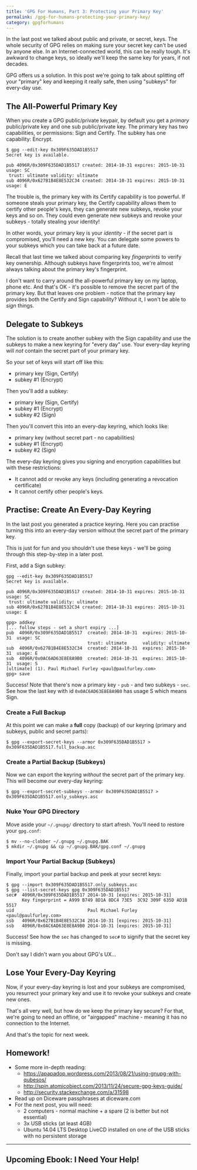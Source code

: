 ```yaml
---
title: 'GPG For Humans, Part 3: Protecting your Primary Key'
permalink: /gpg-for-humans-protecting-your-primary-key/
category: gpgforhumans
---
```

In the last post we talked about public and private, or secret, keys. The whole security of GPG relies on making sure your secret key can't be used by anyone else. In an Internet-connected world, this can be really tough. It's awkward to change keys, so ideally we'll keep the same key for years, if not decades.

GPG offers us a solution. In this post we're going to talk about splitting off your "primary" key and keeping it really safe, then using "subkeys" for every-day use.

## The All-Powerful Primary Key

When you create a GPG public/private keypair, by default you get a *primary* public/private key and one sub public/private key. The primary key has two capabilities, or permissions: Sign and Certify. The subkey has one capability: Encrypt.

    $ gpg --edit-key 0x309F635DAD1B5517
    Secret key is available.
    
    pub 4096R/0x309F635DAD1B5517 created: 2014-10-31 expires: 2015-10-31 usage: SC 
     trust: ultimate validity: ultimate
    sub 4096R/0x627B1B4E8E532C34 created: 2014-10-31 expires: 2015-10-31 usage: E


The trouble is, the primary key with its Certify capability is too powerful. If someone steals your primary key, the Certify capability allows them to certify other people's keys, they can generate new subkeys, revoke your keys and so on. They could even generate new subkeys and revoke your subkeys - totally stealing your identity!

In other words, your primary key is your *identity* - if the secret part is compromised, you'll need a new key. You can delegate some powers to your subkeys which you can take back at a future date.

Recall that last time we talked about comparing key *fingerprints* to verify key ownership. Although subkeys have fingerprints too, we're almost always talking about the primary key's fingerprint.

I don't want to carry around the all-powerful primary key on my laptop, phone etc. And that's OK - it's possible to remove the secret part of the primary key. But that leaves one problem - notice that the primary key provides both the Certify and Sign capability? Without it, I won't be able to *sign* things.

## Delegate to Subkeys

The solution is to create another subkey with the Sign capability and use the subkeys to make a new keyring for "every day" use. Your every-day keyring will *not* contain the secret part of your primary key.

So your set of keys will start off like this:

  * primary key (Sign, Certify)
  * subkey #1 (Encrypt)

Then you'll add a subkey:

  * primary key (Sign, Certify)
  * subkey #1 (Encrypt)
  * subkey #2 (Sign)

Then you'll convert this into an every-day keyring, which looks like:

  * primary key (without secret part - no capabilities)
  * subkey #1 (Encrypt)
  * subkey #2 (Sign)

The every-day keyring gives you signing and encryption capabilities but with these restrictions:

  * It cannot add or revoke any keys (including generating a revocation certificate)
  * It cannot certify other people's keys.

## Practise: Create An Every-Day Keyring

In the last post you generated a practice keyring. Here you can practise turning this into an every-day version without the secret part of the primary key.

This is just for fun and you shouldn't use these keys - we'll be going through this step-by-step in a later post.

First, add a Sign subkey:

    gpg --edit-key 0x309F635DAD1B5517
    Secret key is available.
    
    pub 4096R/0x309F635DAD1B5517 created: 2014-10-31 expires: 2015-10-31 usage: SC 
     trust: ultimate validity: ultimate
    sub 4096R/0x627B1B4E8E532C34 created: 2014-10-31 expires: 2015-10-31 usage: E
    
    gpg> addkey
    [... follow steps - set a short expiry ...]
    pub  4096R/0x309F635DAD1B5517  created: 2014-10-31  expires: 2015-10-31  usage: SC  
                                   trust: ultimate      validity: ultimate
    sub  4096R/0x627B1B4E8E532C34  created: 2014-10-31  expires: 2015-10-31  usage: E   
    sub  4096R/0x0AC6AD63E8E8A9B0  created: 2014-10-31  expires: 2015-10-31  usage: S   
    [ultimate] (1). Paul Michael Furley <paul@paulfurley.com>
    gpg> save


Success! Note that there's now a primary key - `pub` - and two subkeys - `sec`. See how the last key with id `0x0AC6AD63E8E8A9B0` has usage S which means Sign.

### Create a Full Backup

At this point we can make a **full** copy (backup) of our keyring (primary and subkeys, public and secret parts):

    $ gpg --export-secret-keys --armor 0x309F635DAD1B5517 > 0x309F635DAD1B5517.full_backup.asc


### Create a Partial Backup (Subkeys)

Now we can export the keyring *without* the secret part of the primary key. This will become our every-day keyring:

    $ gpg --export-secret-subkeys --armor 0x309F635DAD1B5517 > 0x309F635DAD1B5517.only_subkeys.asc


### Nuke Your GPG Directory

Move aside your `~/.gnupg/` directory to start afresh. You'll need to restore your `gpg.conf`:

    $ mv --no-clobber ~/.gnupg ~/.gnupg.BAK
    $ mkdir ~/.gnupg && cp ~/.gnupg.BAK/gpg.conf ~/.gnupg


### Import Your Partial Backup (Subkeys)

Finally, import your partial backup and peek at your secret keys:

    $ gpg --import 0x309F635DAD1B5517.only_subkeys.asc
    $ gpg --list-secret-keys gpg 0x309F635DAD1B5517
    sec#  4096R/0x309F635DAD1B5517 2014-10-31 [expires: 2015-10-31]
          Key fingerprint = A999 B749 8D1A 8DC4 73E5  3C92 309F 635D AD1B 5517
    uid                            Paul Michael Furley <paul@paulfurley.com>
    ssb   4096R/0x627B1B4E8E532C34 2014-10-31 [expires: 2015-10-31]
    ssb   4096R/0x0AC6AD63E8E8A9B0 2014-10-31 [expires: 2015-10-31]


Success! See how the `sec` has changed to `sec#` to signify that the secret key is missing.

Don't say I didn't warn you about GPG's UX...

## Lose Your Every-Day Keyring

Now, if your every-day keyring is lost and your subkeys are compromised, you resurrect your primary key and use it to revoke your subkeys and create new ones.

That's all very well, but how do we keep the primary key secure? For that, we're going to need an offline, or "airgapped" machine - meaning it has no connection to the Internet.

And that's the topic for next week.

## Homework!

  * Some more in-depth reading:
      * <https://apapadop.wordpress.com/2013/08/21/using-gnupg-with-qubesos/>
      * <http://spin.atomicobject.com/2013/11/24/secure-gpg-keys-guide/>
      * <http://security.stackexchange.com/a/31598>
  * Read up on Diceware passphrases at diceware.com
  * For the next post, you will need:
      * 2 computers - normal machine + a spare (2 is better but not essential)
      * 3x USB sticks (at least 4GB)
      * Ubuntu 14.04 LTS Desktop LiveCD installed on one of the USB sticks with no persistent storage

* * *

## Upcoming Ebook: I Need Your Help!

<div id="mc_embed_signup">
</div>
